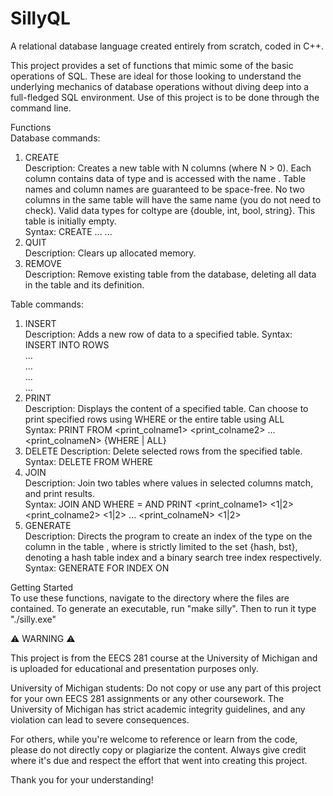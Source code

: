 # SillyQL
A relational database language created entirely from scratch, coded in C++.

This project provides a set of functions that mimic some of the basic operations of SQL. These are ideal for those looking to understand the underlying mechanics of database operations without diving deep into a full-fledged SQL environment. Use of this project is to be done through the command line.

Functions  
Database commands:
1. CREATE  
Description: Creates a new table with N columns (where N > 0). Each column contains data of type <coltype> and is accessed with the name <colname>. Table names and column names are guaranteed to be space-free. No two columns in the same table will have the same name (you do not need to check). Valid data types for coltype are {double, int, bool, string}. This table is initially empty.  
Syntax: CREATE <tablename> <N> <coltype1> <coltype2> ... <coltypeN> <colname1> <colname2> ... <colnameN>  
2. QUIT  
Description: Clears up allocated memory.  
3. REMOVE  
Description: Remove existing table from the database, deleting all data in the table and its definition.

Table commands:
1. INSERT  
Description: Adds a new row of data to a specified table.
Syntax:  
INSERT INTO <tablename> <N> ROWS  
<value11> <value12> ... <value1M>  
<value21> <value22> ... <value2M>  
...  
<valueN1> <valueN2> ... <valueNM>
2. PRINT  
Description: Displays the content of a specified table. Can choose to print specified rows using WHERE or the entire table using ALL  
Syntax: PRINT FROM <tablename> <N> <print_colname1> <print_colname2> ... <print_colnameN> {WHERE <colname> <OP> <value> | ALL}  
3. DELETE
Description: Delete selected rows from the specified table.  
Syntax: DELETE FROM <tablename> WHERE <colname> <OP> <value>  
4. JOIN  
Description: Join two tables where values in selected columns match, and print results.  
Syntax: JOIN <tablename1> AND <tablename2> WHERE <colname1> = <colname2> AND PRINT <N> <print_colname1> <1|2> <print_colname2> <1|2> ... <print_colnameN> <1|2>
9. GENERATE  
Description: Directs the program to create an index of the type <indextype> on the column <colname> in the table <tablename>, where <indextype> is strictly limited to the set {hash, bst}, denoting a hash table index and a binary search tree index respectively. 
Syntax: GENERATE FOR <tablename> <indextype> INDEX ON <colname> 

Getting Started  
To use these functions, navigate to the directory where the files are contained. To generate an executable, run "make silly". Then to run it type "./silly.exe"

⚠️ WARNING ⚠️

This project is from the EECS 281 course at the University of Michigan and is uploaded for educational and presentation purposes only.

University of Michigan students: Do not copy or use any part of this project for your own EECS 281 assignments or any other coursework. The University of Michigan has strict academic integrity guidelines, and any violation can lead to severe consequences.

For others, while you're welcome to reference or learn from the code, please do not directly copy or plagiarize the content. Always give credit where it's due and respect the effort that went into creating this project.

Thank you for your understanding!
